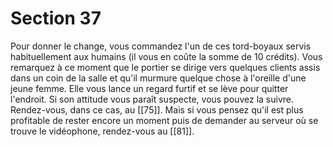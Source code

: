 # Section 37

Pour donner le change, vous commandez l'un de ces tord-boyaux servis habituellement aux humains (il vous en coûte la somme de 10 crédits). Vous remarquez à ce moment que le portier se dirige vers quelques clients assis dans un coin de la salle et qu'il murmure quelque chose à l'oreille d'une jeune femme. Elle vous lance un regard furtif et se lève pour quitter l'endroit. Si son attitude vous paraît suspecte, vous pouvez la suivre. Rendez-vous, dans ce cas, au [[75]]. Mais si vous pensez qu'il est plus profitable de rester encore un moment puis de demander au serveur où se trouve le vidéophone, rendez-vous au [[81]].
